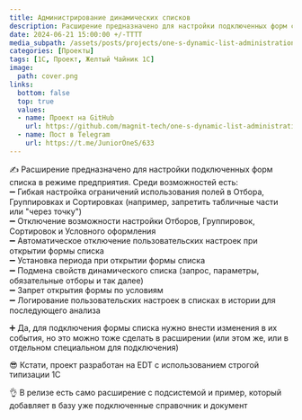 ```yaml
---
title: Администрирование динамических списков
description: Расширение предназначено для настройки подключенных форм списка в режиме предприятия.
date: 2024-06-21 15:00:00 +/-TTTT
media_subpath: /assets/posts/projects/one-s-dynamic-list-administration/
categories: [Проекты]
tags: [1С, Проект, Желтый Чайник 1С]
image:
  path: cover.png
links:
  bottom: false
  top: true
  values:
  - name: Проект на GitHub
    url: https://github.com/magnit-tech/one-s-dynamic-list-administration
  - name: Пост в Telegram
    url: https://t.me/JuniorOneS/633
---
```


✍️ Расширение предназначено для настройки подключенных форм списка в режиме предприятия.
Среди возможностей есть:  
➖ Гибкая настройка ограничений использования полей в Отбора, Группировках и Сортировках (например, запретить табличные части или "через точку")  
➖ Отключение возможности настройки Отборов, Группировок, Сортировок и Условного оформления  
➖ Автоматическое отключение пользовательских настроек при открытии формы списка  
➖ Установка периода при открытии формы списка  
➖ Подмена свойств динамического списка (запрос, параметры, обязательные отборы и так далее)  
➖ Запрет открытия формы по условиям  
➖ Логирование пользовательских настроек в списках в истории для последующего анализа  

➕ Да, для подключения формы списка нужно внести изменения в их события, но это можно тоже сделать в расширении (или этом же, или в отдельном специальном для подключения)  

😎 Кстати, проект разработан на EDT с использованием строгой типизации 1С

👌 В релизе есть само расширение с подсистемой и пример, который добавляет в базу уже подключенные справочник и документ
